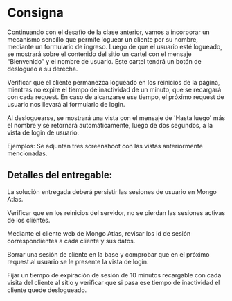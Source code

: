 # Consigna

Continuando con el desafío de la clase anterior, vamos a incorporar un mecanismo sencillo que permite loguear un cliente por su nombre, mediante un formulario de ingreso.
Luego de que el usuario esté logueado, se mostrará sobre el contenido del sitio un cartel con el mensaje “Bienvenido” y el nombre de usuario. Este cartel tendrá un botón de deslogueo a su derecha.

Verificar que el cliente permanezca logueado en los reinicios de la página, mientras no expire el tiempo de inactividad de un minuto, que se recargará con cada request. En caso de alcanzarse ese tiempo, el próximo request de usuario nos llevará al formulario de login.

Al desloguearse, se mostrará una vista con el mensaje de 'Hasta luego' más el nombre y se retornará automáticamente, luego de dos segundos, a la vista de login de usuario.

Ejemplos:  Se adjuntan tres screenshoot con las vistas anteriormente mencionadas.

## Detalles del entregable: 

La solución entregada deberá persistir las sesiones de usuario en Mongo Atlas.

Verificar que en los reinicios del servidor, no se pierdan las sesiones activas de los clientes.

Mediante el cliente web de Mongo Atlas, revisar los id de sesión correspondientes a cada cliente y sus datos.

Borrar una sesión de cliente en la base y comprobar que en el próximo request al usuario se le presente la vista de login.

Fijar un tiempo de expiración de sesión de 10 minutos recargable con cada visita del cliente al sitio y verificar que si pasa ese tiempo de inactividad el cliente quede deslogueado.
